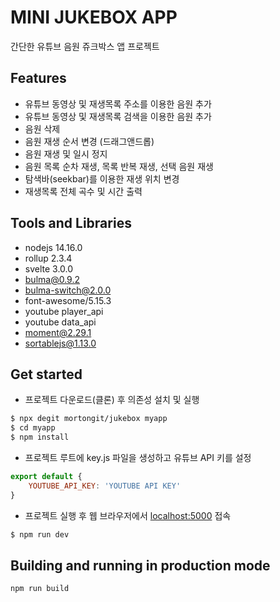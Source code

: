 # MINI JUKEBOX APP

간단한 유튜브 음원 쥬크박스 앱 프로젝트

## Features
- 유튜브 동영상 및 재생목록 주소를 이용한 음원 추가
- 유튜브 동영상 및 재생목록 검색을 이용한 음원 추가
- 음원 삭제
- 음원 재생 순서 변경 (드래그앤드롭)
- 음원 재생 및 일시 정지
- 음원 목록 순차 재생, 목록 반복 재생, 선택 음원 재생
- 탐색바(seekbar)를 이용한 재생 위치 변경
- 재생목록 전체 곡수 및 시간 출력

## Tools and Libraries
- nodejs 14.16.0
- rollup 2.3.4
- svelte 3.0.0
- bulma@0.9.2
- bulma-switch@2.0.0
- font-awesome/5.15.3
- youtube player_api
- youtube data_api
- moment@2.29.1
- sortablejs@1.13.0

## Get started

* 프로젝트 다운로드(클론) 후 의존성 설치 및 실행
```bash
$ npx degit mortongit/jukebox myapp
$ cd myapp
$ npm install
```

* 프로젝트 루트에 key.js 파일을 생성하고 유튜브 API 키를 설정
```javascript
export default {
    YOUTUBE_API_KEY: 'YOUTUBE API KEY'
}
```

* 프로젝트 실행 후 웹 브라우저에서 [localhost:5000](http://localhost:5000) 접속
```bash
$ npm run dev
```

## Building and running in production mode


```bash
npm run build
```


